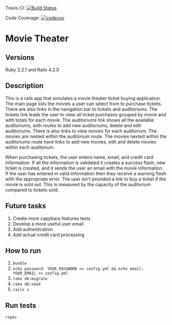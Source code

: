 Travis CI: [![Build Status](https://travis-ci.org/rdalin82/MovieTheater.svg?branch=master)](https://travis-ci.org/rdalin82/MovieTheater.svg?branch=master)

Code Coverage: [![codecov](https://codecov.io/gh/rdalin82/MovieTheater/branch/master/graph/badge.svg)](https://codecov.io/gh/rdalin82/MovieTheater)

# Movie Theater 

## Versions 

Ruby 2.2.1 and Rails 4.2.0

## Description 

This is a rails app that simulates a movie theater ticket buying application.  The main page lists the movies a user can select from to purchase tickets.  There are also links in the navigation bar to tickets and auditoriums.  The tickets link leads the user to view all ticket purchases grouped by movie and with totals for each movie.  The auditoriums link shows all the available auditoriums, with routes to add new auditoriums, delete and edit auditoriums.  There is also links to view movies for each auditorium.  The movies are nested within the auditorium route. The movies nexted within the auditoriums route have links to add new movies, edit and delete movies within each auditorium.   

When purchasing tickets, the user enters name, email, and credit card information.  If all the information is validated it creates a success flash, new ticket is created, and it sends the user an email with the movie information. If the user has entered in valid information then they receive a warning flash with the appropriate error.  The user isn't provided a link to buy a ticket if the movie is sold out.  This is measured by the capacity of the auditorium compared to tickets sold.  


## Future tasks 

1. Create more capybara features tests 
2. Develop a more useful user email 
3. Add authentication 
4. Add actual credit card processing 


## How to run 

1. ``` bundle ```
2. ``` echo password: YOUR_PASSWORD >> config.yml && echo email: YOUR_EMAIL >> config.yml ```
3. ``` rake db:migrate ```
4. ``` rake db:seed ```
5. ``` rails s ```

## Run tests

``` rspec ```